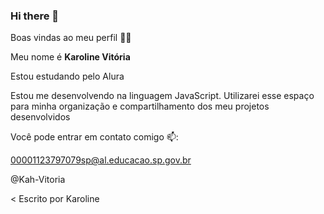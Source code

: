 ### Hi there 👋
Boas vindas ao meu perfil 💙💙

Meu nome é **Karoline Vitória**

Estou estudando pelo Alura

Estou me desenvolvendo na linguagem JavaScript.
Utilizarei esse espaço para minha organização e compartilhamento dos meu projetos desenvolvidos

Você pode entrar em contato comigo 📫:

00001123797079sp@al.educacao.sp.gov.br

@Kah-Vitoria

< Escrito por Karoline

<!--
**Kah-Vitoria/Kah-Vitoria** is a ✨ _special_ ✨ repository because its `README.md` (this file) appears on your GitHub profile.

Here are some ideas to get you started:

- 🔭 I’m currently working on ...
- 🌱 I’m currently learning ...
- 👯 I’m looking to collaborate on ...
- 🤔 I’m looking for help with ...
- 💬 Ask me about ...
- 📫 How to reach me: ...
- 😄 Pronouns: ...
- ⚡ Fun fact: ...
-->
